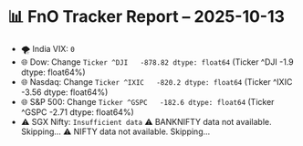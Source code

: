 # 📊 FnO Tracker Report – 2025-10-13
- 🌪️ India VIX: `0`
- 🌐 Dow: Change `Ticker
^DJI   -878.82
dtype: float64` (Ticker
^DJI   -1.9
dtype: float64%)
- 🌐 Nasdaq: Change `Ticker
^IXIC   -820.2
dtype: float64` (Ticker
^IXIC   -3.56
dtype: float64%)
- 🌐 S&P 500: Change `Ticker
^GSPC   -182.6
dtype: float64` (Ticker
^GSPC   -2.71
dtype: float64%)
- ⚠️ SGX Nifty: `Insufficient data`
⚠️ BANKNIFTY data not available. Skipping...
⚠️ NIFTY data not available. Skipping...